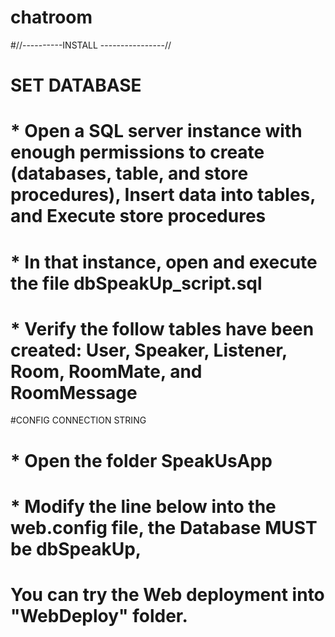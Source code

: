 # chatroom

#//----------INSTALL ----------------//
# SET DATABASE
# * Open a SQL server instance with enough permissions to create (databases, table, and store procedures), Insert data into tables, and Execute store procedures
# * In that instance, open and execute the file dbSpeakUp_script.sql
# * Verify the follow tables have been created: User, Speaker, Listener, Room, RoomMate, and RoomMessage

#CONFIG CONNECTION STRING
# * Open the folder SpeakUsApp
# * Modify the line below into the web.config file, the Database MUST be dbSpeakUp, 
<add name="Connection" providerName="System.Data.ProviderName" connectionString="server=LAPTOP-QUBQTDFE;Integrated security=yes; Database=dbSpeakUp;" />

# You can try the Web deployment into "WebDeploy" folder.
